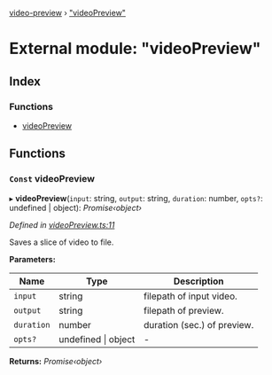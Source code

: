 [video-preview](../README.md) › ["videoPreview"](_videopreview_.md)

# External module: "videoPreview"

## Index

### Functions

* [videoPreview](_videopreview_.md#const-videopreview)

## Functions

### `Const` videoPreview

▸ **videoPreview**(`input`: string, `output`: string, `duration`: number, `opts?`: undefined | object): *Promise‹object›*

*Defined in [videoPreview.ts:11](https://github.com/b-goodman/video-preview/blob/55b5772/src/videoPreview.ts#L11)*

Saves a slice of video to file.

**Parameters:**

Name | Type | Description |
------ | ------ | ------ |
`input` | string | filepath of input video. |
`output` | string | filepath of preview. |
`duration` | number | duration (sec.) of preview.  |
`opts?` | undefined &#124; object | - |

**Returns:** *Promise‹object›*
